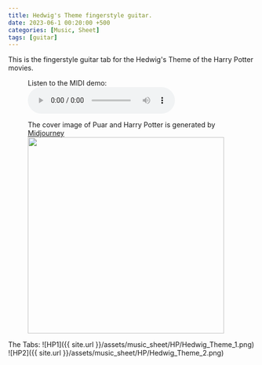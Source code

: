 ```yaml
---
title: Hedwig's Theme fingerstyle guitar.
date: 2023-06-1 00:20:00 +500
categories: [Music, Sheet]
tags: [guitar]
---
```


This is the fingerstyle guitar tab for the Hedwig's Theme of the Harry Potter movies.<br /> 
<figure>
    <figcaption>Listen to the MIDI demo:</figcaption>
    <audio
        controls
        src="https://puar-playground.github.io/assets/audio/Hedwig_Theme.mp3">
            <a href="https://puar-playground.github.io/assets/audio/Hedwig_Theme.mp3">
                audio
            </a>
    </audio>
</figure>

<figure>
    <figcaption>The cover image of Puar and Harry Potter is generated by <a href="https://www.midjourney.com/home/?callbackUrl=%2Fapp%2F" target="_blank">Midjourney</a></figcaption>
    <img src="https://puar-playground.github.io/assets/img/covers/HP.png"
        width="400" 
        height="400" 
    />
</figure>

The Tabs:
![HP1]({{ site.url }}/assets/music_sheet/HP/Hedwig_Theme_1.png)<br /> 
![HP2]({{ site.url }}/assets/music_sheet/HP/Hedwig_Theme_2.png)<br /> 